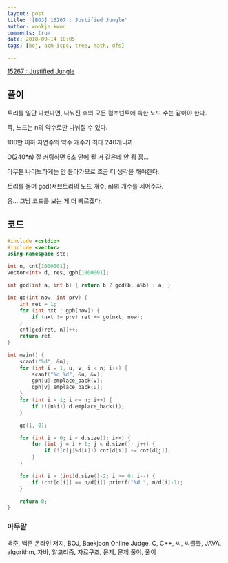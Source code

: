 ```yaml
---
layout: post
title: '[BOJ] 15267 : Justified Jungle'
author: wookje.kwon
comments: true
date: 2018-09-14 18:05
tags: [boj, acm-icpc, tree, math, dfs]

---
```


[15267 : Justified Jungle](https://www.acmicpc.net/problem/15267)  

## 풀이

트리를 일단 나눴다면, 나눠진 후의 모든 컴포넌트에 속한 노드 수는 같아야 한다.

즉, 노드는 n의 약수로만 나눠질 수 있다.

100만 이하 자연수의 약수 개수가 최대 240개니까

O(240*n) 잘 커팅하면 6초 안에 될 거 같은데 안 됨 흠...

아무튼 나이브하게는 안 돌아가므로 조금 더 생각을 해야한다.

트리를 돌며 gcd(서브트리의 노드 개수, n)의 개수를 세어주자.

음... 그냥 코드를 보는 게 더 빠르겠다.

## 코드

```cpp
#include <cstdio>
#include <vector>
using namespace std;

int n, cnt[1000001];
vector<int> d, res, gph[1000001];

int gcd(int a, int b) { return b ? gcd(b, a%b) : a; }

int go(int now, int prv) {
    int ret = 1;
    for (int nxt : gph[now]) {
        if (nxt != prv) ret += go(nxt, now);
    }
    cnt[gcd(ret, n)]++;
    return ret;
}

int main() {
    scanf("%d", &n);
    for (int i = 1, u, v; i < n; i++) {
        scanf("%d %d", &u, &v);
        gph[u].emplace_back(v);
        gph[v].emplace_back(u);
    }
    for (int i = 1; i <= n; i++) {
        if (!(n%i)) d.emplace_back(i);
    }

    go(1, 0);

    for (int i = 0; i < d.size(); i++) {
        for (int j = i + 1; j < d.size(); j++) {
            if (!(d[j]%d[i])) cnt[d[i]] += cnt[d[j]];
        }
    }

    for (int i = (int)d.size()-2; i >= 0; i--) {
        if (cnt[d[i]] == n/d[i]) printf("%d ", n/d[i]-1);
    }

    return 0;
}
```

### 아무말  
백준, 백준 온라인 저지, BOJ, Baekjoon Online Judge, C, C++, 씨, 씨쁠쁠, JAVA, algorithm, 자바, 알고리즘, 자료구조, 문제, 문제 풀이, 풀이

